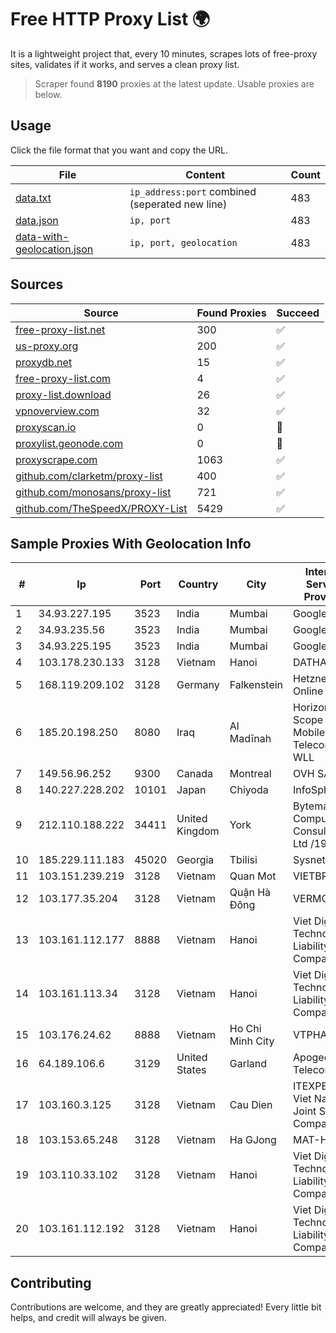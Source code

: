 
# Free HTTP Proxy List 🌍

It is a lightweight project that, every 10 minutes, scrapes lots of free-proxy sites, validates if it works, and serves a clean proxy list.


> Scraper found **8190** proxies at the latest update. Usable proxies are below.

## Usage

Click the file format that you want and copy the URL.


|File|Content|Count|
|----|-------|-----|
|[data.txt](https://raw.githubusercontent.com/themiralay/Proxy-List-World/master/data.txt)|`ip_address:port` combined (seperated new line)|483|
|[data.json](https://raw.githubusercontent.com/themiralay/Proxy-List-World/master/data.json)|`ip, port`|483|
|[data-with-geolocation.json](https://raw.githubusercontent.com/themiralay/Proxy-List-World/master/data-with-geolocation.json)|`ip, port, geolocation`|483|

## Sources

|Source|Found Proxies|Succeed|
|------|-------------|-------|
|[free-proxy-list.net](https://free-proxy-list.net)|300|✅|
|[us-proxy.org](https://www.us-proxy.org)|200|✅|
|[proxydb.net](http://proxydb.net)|15|✅|
|[free-proxy-list.com](https://free-proxy-list.com/?page=&port=&type%5B%5D=http&type%5B%5D=https&up_time=0&search=Search)|4|✅|
|[proxy-list.download](https://www.proxy-list.download/HTTP)|26|✅|
|[vpnoverview.com](https://vpnoverview.com/privacy/anonymous-browsing/free-proxy-servers)|32|✅|
|[proxyscan.io](https://www.proxyscan.io)|0|🚫|
|[proxylist.geonode.com](https://proxylist.geonode.com/api/proxy-list?limit=300&page=1&sort_by=lastChecked&sort_type=desc&protocols=http,https)|0|🚫|
|[proxyscrape.com](https://api.proxyscrape.com/v2/?request=displayproxies&protocol=http&timeout=10000&country=all&ssl=all&anonymity=all)|1063|✅|
|[github.com/clarketm/proxy-list](https://raw.githubusercontent.com/clarketm/proxy-list/master/proxy-list-raw.txt)|400|✅|
|[github.com/monosans/proxy-list](https://raw.githubusercontent.com/monosans/proxy-list/main/proxies/http.txt)|721|✅|
|[github.com/TheSpeedX/PROXY-List](https://raw.githubusercontent.com/TheSpeedX/PROXY-List/master/http.txt)|5429|✅|


## Sample Proxies With Geolocation Info

|#|Ip|Port|Country|City|Internet Service Provider|
|-|--|----|-------|----|-------------------------|
|1|34.93.227.195|3523|India|Mumbai|Google LLC|
|2|34.93.235.56|3523|India|Mumbai|Google LLC|
|3|34.93.225.195|3523|India|Mumbai|Google LLC|
|4|103.178.230.133|3128|Vietnam|Hanoi|DATHANH|
|5|168.119.209.102|3128|Germany|Falkenstein|Hetzner Online GmbH|
|6|185.20.198.250|8080|Iraq|Al Madīnah|Horizon Scope Mobile Telecom WLL|
|7|149.56.96.252|9300|Canada|Montreal|OVH SAS|
|8|140.227.228.202|10101|Japan|Chiyoda|InfoSphere|
|9|212.110.188.222|34411|United Kingdom|York|Bytemark Computer Consulting Ltd /19|
|10|185.229.111.183|45020|Georgia|Tbilisi|Sysnet LLC|
|11|103.151.239.219|3128|Vietnam|Quan Mot|VIETBRANDS|
|12|103.177.35.204|3128|Vietnam|Quận Hà Đông|VERMOS|
|13|103.161.112.177|8888|Vietnam|Hanoi|Viet Digital Technology Liability Company|
|14|103.161.113.34|3128|Vietnam|Hanoi|Viet Digital Technology Liability Company|
|15|103.176.24.62|8888|Vietnam|Ho Chi Minh City|VTPHAR|
|16|64.189.106.6|3129|United States|Garland|Apogee Telecom Inc.|
|17|103.160.3.125|3128|Vietnam|Cau Dien|ITEXPERT Viet Nam Joint Stock Company|
|18|103.153.65.248|3128|Vietnam|Ha GJong|MAT-HN|
|19|103.110.33.102|3128|Vietnam|Hanoi|Viet Digital Technology Liability Company|
|20|103.161.112.192|3128|Vietnam|Hanoi|Viet Digital Technology Liability Company|



## Contributing

Contributions are welcome, and they are greatly appreciated! Every
little bit helps, and credit will always be given.

